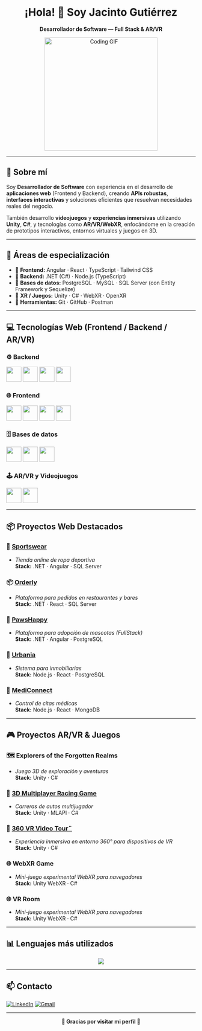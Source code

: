 <h1 align="center">¡Hola! 👋 Soy Jacinto Gutiérrez</h1>

<p align="center">
  <b>Desarrollador de Software — Full Stack & AR/VR</b>
</p>

<p align="center">
  <img src="https://media.giphy.com/media/qgQUggAC3Pfv687qPC/giphy.gif" width="300" alt="Coding GIF">
</p>

---

## 🚀 Sobre mí

Soy **Desarrollador de Software** con experiencia en el desarrollo de **aplicaciones web** (Frontend y Backend), creando **APIs robustas**, **interfaces interactivas** y soluciones eficientes que resuelvan necesidades reales del negocio.

También desarrollo **videojuegos** y **experiencias inmersivas** utilizando **Unity**, **C#**, y tecnologías como **AR/VR/WebXR**, enfocándome en la creación de prototipos interactivos, entornos virtuales y juegos en 3D.

---

## 🧩 Áreas de especialización

- 🔹 **Frontend:** Angular · React · TypeScript · Tailwind CSS  
- 🔹 **Backend:** .NET (C#) · Node.js (TypeScript)  
- 🔹 **Bases de datos:** PostgreSQL · MySQL · SQL Server (con Entity Framework y Sequelize)  
- 🔹 **XR / Juegos:** Unity · C# · WebXR · OpenXR  
- 🔹 **Herramientas:** Git · GitHub · Postman

---

## 💻 Tecnologías Web (Frontend / Backend / AR/VR)

### ⚙️ Backend
<p align="left">
  <img src="https://cdn.jsdelivr.net/gh/devicons/devicon/icons/csharp/csharp-plain.svg" width="40" height="40"/>
  <img src="https://cdn.jsdelivr.net/gh/devicons/devicon/icons/dotnetcore/dotnetcore-original.svg" width="40" height="40"/>
  <img src="https://cdn.jsdelivr.net/gh/devicons/devicon/icons/typescript/typescript-plain.svg" width="40" height="40"/>
  <img src="https://cdn.jsdelivr.net/gh/devicons/devicon/icons/nodejs/nodejs-plain.svg" width="40" height="40"/>
</p>

### 🌐 Frontend
<p align="left">
  <img src="https://cdn.jsdelivr.net/gh/devicons/devicon@latest/icons/angularjs/angularjs-plain.svg" width="40" height="40"/>
  <img src="https://cdn.jsdelivr.net/gh/devicons/devicon/icons/react/react-original.svg" width="40" height="40"/>
  <img src="https://cdn.jsdelivr.net/gh/devicons/devicon/icons/typescript/typescript-plain.svg" width="40" height="40"/>
  <img src="https://cdn.jsdelivr.net/gh/devicons/devicon@latest/icons/bootstrap/bootstrap-plain.svg" width="40" height="40"/> 
  
</p>

### 🗄️ Bases de datos
<p align="left">
  <img src="https://cdn.jsdelivr.net/gh/devicons/devicon/icons/mysql/mysql-original.svg" width="40" height="40"/>
  <img src="https://cdn.jsdelivr.net/gh/devicons/devicon/icons/postgresql/postgresql-plain.svg" width="40" height="40"/>
  <img src="https://cdn.jsdelivr.net/gh/devicons/devicon@latest/icons/microsoftsqlserver/microsoftsqlserver-plain.svg" width="40" height="40"/>       
</p>

### 🕹️ AR/VR y Videojuegos
<p align="left">
  <img src="https://cdn.jsdelivr.net/gh/devicons/devicon/icons/unity/unity-original.svg" width="40" height="40"/>
  <img src="https://cdn.jsdelivr.net/gh/devicons/devicon/icons/csharp/csharp-plain.svg" width="40" height="40"/>
  
</p>


---

## 📦 Proyectos Web Destacados

### 🛒 [Sportswear](https://github.com/Jagucan/c17-117-t-csharp)
- *Tienda online de ropa deportiva*  
  **Stack:** .NET · Angular · SQL Server

### 📦 [Orderly](https://github.com/Jagucan/s16-01-ft-csharp-react)
- *Plataforma para pedidos en restaurantes y bares*  
  **Stack:** .NET · React · SQL Server

### 🐾 [PawsHappy](https://github.com/Jagucan/c20-01-ft-csharp-angular)
- *Plataforma para adopción de mascotas (FullStack)*  
  **Stack:** .NET · Angular · PostgreSQL

### 🏢 [Urbania](https://github.com/Jagucan/s21-14-n-webapp)
- *Sistema para inmobiliarias*  
  **Stack:** Node.js · React · PostgreSQL

### 🏥 [MediConnect](https://github.com/Jagucan/c22-01-n-webapp)
- *Control de citas médicas*  
  **Stack:** Node.js · React · MongoDB

---

## 🎮 Proyectos AR/VR & Juegos

### 🗺️ Explorers of the Forgotten Realms
- *Juego 3D de exploración y aventuras*  
  **Stack:** Unity · C#

### 🏁 [3D Multiplayer Racing Game](https://github.com/Jagucan/3d-multiplayer-racing-game)
- *Carreras de autos multijugador*  
  **Stack:** Unity · MLAPI · C#

### 🧭 [360 VR Video Tour¨](https://github.com/Jagucan/360-vr-video-tour)
- *Experiencia inmersiva en entorno 360° para dispositivos de VR*  
  **Stack:** Unity · C#

### 🌐 WebXR Game
- *Mini-juego experimental WebXR para navegadores*  
  **Stack:** Unity WebXR · C#

### 🌐 VR Room
- *Mini-juego experimental WebXR para navegadores*  
  **Stack:** Unity WebXR · C#

---

## 📊 Lenguajes más utilizados

<p align="center">
  <img src="https://github-readme-stats.vercel.app/api/top-langs/?username=Jagucan&layout=compact&langs_count=8&theme=tokyonight"/>
</p>

---

## 📫 Contacto

  [![LinkedIn](https://img.shields.io/badge/LinkedIn-0A66C2?style=for-the-badge&logo=linkedin&logoColor=white)](https://www.linkedin.com/in/jacinto-gutierrez-cantillo-software-developer/)
  [![Gmail](https://img.shields.io/badge/Gmail-D14836?style=for-the-badge&logo=gmail&logoColor=white)](mailto:jgut.2499@gmail.com)

---

<p align="center">
  <b>🚀 Gracias por visitar mi perfil 🚀</b>
</p>
